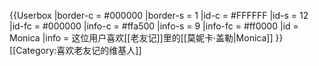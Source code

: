 {{Userbox
  |border-c = #000000
  |border-s = 1
  |id-c     = #FFFFFF
  |id-s     = 12
  |id-fc    = #000000
  |info-c   = #ffa500
  |info-s   = 9
  |info-fc  = #ff0000
  |id       = Monica
  |info     = 这位用户喜欢[[老友记]]里的[[莫妮卡·盖勒|Monica]]
}}<includeonly>[[Category:喜欢老友记的维基人]]</includeonly>